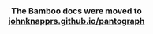 <h3 align="center">
	The Bamboo docs were moved to <a href='https://johnknapprs.github.io/pantograph/best-practices/continuous-integration/#bamboo-integration'>johnknapprs.github.io/pantograph</a>
</h3>
